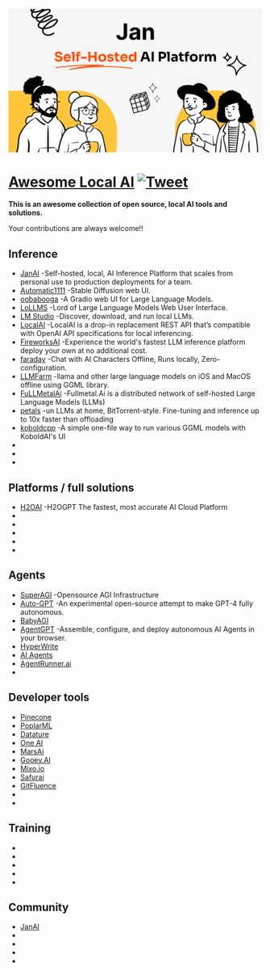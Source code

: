 ![JanAI](JanAI.png)

# [Awesome Local AI](https://github.com/janhq/awesome-local-ai) [![Tweet](https://img.shields.io/twitter/url/http/shields.io.svg?style=social)](https://twitter.com/intent/tweet?text=Awesome%20Local%20AI%20-%20a%20collection%20of%20open%20source,%20local%20AI%20tools%20and%20solutions%20by%20@jan_dotai&url=https://github.com/janhq/awesome-local-ai&hashtags=AI,OpenSource)

**This is an awesome collection of open source, local AI tools and solutions.**

  Your contributions are always welcome!!

## Inference
* [JanAI](https://github.com/ajenti/ajenti) -Self-hosted, local, AI Inference Platform that scales from personal use to production deployments for a team.
* [Automatic1111](https://github.com/AUTOMATIC1111/stable-diffusion-webui) -Stable Diffusion web UI.
* [oobabooga](https://github.com/oobabooga/text-generation-webui) -A Gradio web UI for Large Language Models.
* [LoLLMS](https://github.com/ParisNeo/lollms-webui) -Lord of Large Language Models Web User Interface.
* [LM Studio](https://lmstudio.ai/) -Discover, download, and run local LLMs.
* [LocalAI](https://github.com/go-skynet/LocalAI) -LocalAI is a drop-in replacement REST API that’s compatible with OpenAI API specifications for local inferencing.
* [FireworksAI](https://app.fireworks.ai/) -Experience the world's fastest LLM inference platform deploy your own at no additional cost.
* [faraday](https://faraday.dev/) -Chat with AI Characters Offline, Runs locally, Zero-configuration.
* [LLMFarm](https://github.com/guinmoon/LLMFarm) -llama and other large language models on iOS and MacOS offline using GGML library.
* [FuLLMetalAi](https://www.fullmetal.ai/) -Fullmetal.Ai is a distributed network of self-hosted Large Language Models (LLMs)
* [petals](https://github.com/bigscience-workshop/petals) -un LLMs at home, BitTorrent-style. Fine-tuning and inference up to 10x faster than offloading
* [koboldcpp](https://github.com/LostRuins/koboldcpp) -A simple one-file way to run various GGML models with KoboldAI's UI
* []()
* []()
* []()
## Platforms / full solutions
* [H2OAI](https://h2o.ai/#tabs-320f3fc63d-item-aa19ad7787-tab) -H2OGPT The fastest, most accurate AI Cloud Platform
* []()
* []()
* []()
* []()
* 
## Agents
* [SuperAGI](https://superagi.com/) -Opensource AGI Infrastructure
* [Auto-GPT](https://github.com/Significant-Gravitas/Auto-GPT) -An experimental open-source attempt to make GPT-4 fully autonomous.
* [BabyAGI](https://github.com/yoheinakajima/babyagi)
* [AgentGPT](https://agentgpt.reworkd.ai/) -Assemble, configure, and deploy autonomous AI Agents in your browser.
* [HyperWrite](https://www.hyperwriteai.com/)
* [AI Agents](https://aiagent.app/)
* [AgentRunner.ai](https://www.agentrunner.ai)
* []()
## Developer tools
* [Pinecone](https://www.pinecone.io)
* [PoplarML](https://www.poplarml.com)
* [Datature](https://datature.io)
* [One AI](https://www.oneai.com/)
* [MarsAi](https://www.marsx.dev)
* [Gooey.AI](https://gooey.ai/)
* [Mixo.io](https://mixo.io/?via=futurepedia)
* [Safurai](https://www.safurai.com)
* [GitFluence](https://www.gitfluence.com)
* []()
* []()
## Training
* []()
* []()
* []()
* []()
* []()
## Community
* [JanAI](https://discord.gg/WWjdgYw9Fa)
* []()
* []()
* []()
* []()
